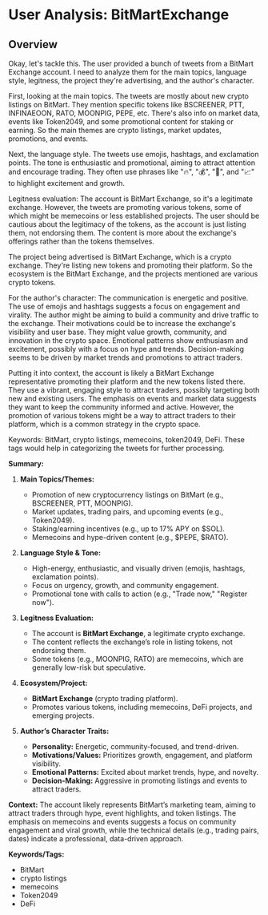 # User Analysis: BitMartExchange

## Overview

<think>
Okay, let's tackle this. The user provided a bunch of tweets from a BitMart Exchange account. I need to analyze them for the main topics, language style, legitness, the project they're advertising, and the author's character.

First, looking at the main topics. The tweets are mostly about new crypto listings on BitMart. They mention specific tokens like BSCREENER, PTT, INFINAEOON, RATO, MOONPIG, PEPE, etc. There's also info on market data, events like Token2049, and some promotional content for staking or earning. So the main themes are crypto listings, market updates, promotions, and events.

Next, the language style. The tweets use emojis, hashtags, and exclamation points. The tone is enthusiastic and promotional, aiming to attract attention and encourage trading. They often use phrases like "🔥", "💰", "🚀", and "📈" to highlight excitement and growth.

Legitness evaluation: The account is BitMart Exchange, so it's a legitimate exchange. However, the tweets are promoting various tokens, some of which might be memecoins or less established projects. The user should be cautious about the legitimacy of the tokens, as the account is just listing them, not endorsing them. The content is more about the exchange's offerings rather than the tokens themselves.

The project being advertised is BitMart Exchange, which is a crypto exchange. They're listing new tokens and promoting their platform. So the ecosystem is the BitMart Exchange, and the projects mentioned are various crypto tokens.

For the author's character: The communication is energetic and positive. The use of emojis and hashtags suggests a focus on engagement and virality. The author might be aiming to build a community and drive traffic to the exchange. Their motivations could be to increase the exchange's visibility and user base. They might value growth, community, and innovation in the crypto space. Emotional patterns show enthusiasm and excitement, possibly with a focus on hype and trends. Decision-making seems to be driven by market trends and promotions to attract traders.

Putting it into context, the account is likely a BitMart Exchange representative promoting their platform and the new tokens listed there. They use a vibrant, engaging style to attract traders, possibly targeting both new and existing users. The emphasis on events and market data suggests they want to keep the community informed and active. However, the promotion of various tokens might be a way to attract traders to their platform, which is a common strategy in the crypto space.

Keywords: BitMart, crypto listings, memecoins, token2049, DeFi. These tags would help in categorizing the tweets for further processing.
</think>

**Summary:**  
1. **Main Topics/Themes:**  
   - Promotion of new cryptocurrency listings on BitMart (e.g., BSCREENER, PTT, MOONPIG).  
   - Market updates, trading pairs, and upcoming events (e.g., Token2049).  
   - Staking/earning incentives (e.g., up to 17% APY on $SOL).  
   - Memecoins and hype-driven content (e.g., $PEPE, $RATO).  

2. **Language Style & Tone:**  
   - High-energy, enthusiastic, and visually driven (emojis, hashtags, exclamation points).  
   - Focus on urgency, growth, and community engagement.  
   - Promotional tone with calls to action (e.g., "Trade now," "Register now").  

3. **Legitness Evaluation:**  
   - The account is **BitMart Exchange**, a legitimate crypto exchange.  
   - The content reflects the exchange’s role in listing tokens, not endorsing them.  
   - Some tokens (e.g., MOONPIG, RATO) are memecoins, which are generally low-risk but speculative.  

4. **Ecosystem/Project:**  
   - **BitMart Exchange** (crypto trading platform).  
   - Promotes various tokens, including memecoins, DeFi projects, and emerging projects.  

5. **Author’s Character Traits:**  
   - **Personality:** Energetic, community-focused, and trend-driven.  
   - **Motivations/Values:** Prioritizes growth, engagement, and platform visibility.  
   - **Emotional Patterns:** Excited about market trends, hype, and novelty.  
   - **Decision-Making:** Aggressive in promoting listings and events to attract traders.  

**Context:** The account likely represents BitMart’s marketing team, aiming to attract traders through hype, event highlights, and token listings. The emphasis on memecoins and events suggests a focus on community engagement and viral growth, while the technical details (e.g., trading pairs, dates) indicate a professional, data-driven approach.  

**Keywords/Tags:**  
- BitMart  
- crypto listings  
- memecoins  
- Token2049  
- DeFi